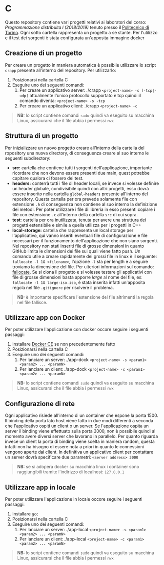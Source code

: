 # C
Questo repository contiene vari progetti relativi ai laboratori del corso: *Programmazione distribuita I (2018/2019)* tenuto presso il [Politecnico di Torino](https://www.polito.it/). Ogni sotto cartella rappresenta un progetto a se stante. Per l'utilizzo e il test dei sorgenti è stata configurata un'apposita immagine docker

## Creazione di un progetto
Per creare un progetto in maniera automatica è possibile utilizzare lo script `crapp` presente all'interno del repository. Per utilizzarlo:
1. Posizionarsi nella cartella C 
2. Eseguire uno dei seguenti comandi:
	1. Per creare un applicativo server: ./crapp `<project-name> -s [-tcp|-udp]` attualmente  		   l'unico protocollo supportato è tcp quindi il comando diventa: `<project-name> -s -tcp`
	2. Per creare un applicativo client: ./crapp `<project-name> -c`
> **NB:** lo script contiene comandi `sudo` quindi va eseguito su macchina Linux, assicurarsi che il file abbia i permessi `rwx`

## Struttura di un progetto
Per inizializzare un nuovo progetto creare all'interno della cartella del ropository una nuova directory, di conseguenza creare 
al suo interno le seguenti subdirectory:
* **src:** cartella che contiene tutti i sorgenti dell'applicazione, importante ricordare che non devono essere presenti due main, quest
potrebbe capitare qualora ci fossero dei test.
* **headers:** conterrà tutti i file di header locali, se invece si volesse definire un header globale, condivisibile quindi con
altri progetti, esso dovrà essere inserito nella cartella `global-headers` presente all'interno del repository. Questa cartella per ora
prevede solamente file con estensione `.h` di conseguenza non contiene al suo interno la definizione dei metodi. Per poter utilizzare i
file di libreria in esso presenti copiare i file con estensione `.c` all'interno della cartella `src` di cui sopra.
* **test:** cartella per ora inutilizzata, tenuta per avere una struttura dei progetti estensibile e simile a quella utilizza per i progetti
in C++ 
* **local-storage:** cartella che rappresenta un local storage per l'applicativo, qui vanno inseriti eventuali file di configurazione e file necessari per il funzionamento dell'applicazione che non siano sorgenti. Nel repository non stati inseriti file di grosse dimensioni in quanto GitHub limita le dimensioni dei file sui quali viene fatto push. Un comando utile a creare rapidamente dei grossi file in linux è il seguente: `fallocate -l 1G <filename>`, l'opzione `-l` sta per length e a seguire troviamo la dimensione del file. Per ulteriori informazioni sul comando: [fallocate](http://man7.org/linux/man-pages/man1/fallocate.1.html). Se si clona il progetto e si volesse testare gli applicativi con file di grosse dimensioni basta apporre *large* al nome del file, es: `fallocate -l 1G large-iso.iso`, è stata inserita infatti un'apposita regola nel file `.gitignore` per risolvere il problema.

> **NB:** è importante specificare l'estensione del file altrimenti la regola nel file fallisce.

## Utilizzare app con Docker 
Per poter utilizzare l'applicazione con docker occore seguire i seguenti passaggi:
1. Installare [Docker CE](https://docs.docker.com/install/linux/docker-ce/ubuntu/) se non precedentemente fatto
2. Posizionarsi nella cartella C 
3. Eseguire uno dei seguenti comandi:
	1. Per lanciare un server: ./app-dock `<project-name> -s <param1> <param2> ... <paramN>`
	2. Per lanciare un client: ./app-dock `<project-name> -c <param1> <param2> ... <paramN>`
> **NB:** lo script contiene comandi `sudo` quindi va eseguito su macchina Linux, assicurarsi che il file abbia i permessi `rwx`

## Configurazione di rete
Ogni applicativo risiede all'interno di un container che espone la porta 1500. Il binding della porta lato host viene fatto in due modi
differenti a seconda che l'applicativo ospiti un client o un server. Se l'applicazione ospita un server il binding viene effettuato sulla
porta 3000, non è possibile quindi al momento avere diversi server che lavorano in parallelo. Per quanto riguarda invece un client la porta
di binding viene scelta in maniera random, questa infatti non ha bisogno di essere nota a priori in quanto le connessioni vengono aperte dai
client. In definitiva un applicativo client per contattare un server dovrà specificare due parametri: `<server address> 3000`
> **NB:** se si adopera docker su macchina linux i container sono raggiungibili tramite l'indirizzo di localhost: `127.0.0.1` 

## Utilizzare app in locale
Per poter utilizzare l'applicazione in locale occore seguire i seguenti passaggi:
1. Installare `gcc` 
2. Posizionarsi nella cartella C
3. Eseguire uno dei seguenti comandi:
	1. Per lanciare un server: ./app-local `<project-name> -s <param1> <param2> ... <paramN>`
	2. Per lanciare un client: ./app-local `<project-name> -c <param1> <param2> ... <paramN>`
> **NB:** lo script contiene comandi `sudo` quindi va eseguito su macchina Linux, assicurarsi che il file abbia i permessi `rwx`
